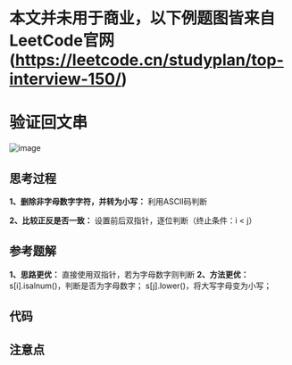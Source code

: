# 本文并未用于商业，以下例题图皆来自LeetCode官网(https://leetcode.cn/studyplan/top-interview-150/) 

# 验证回文串
![image](https://github.com/user-attachments/assets/95bab455-76d4-4035-8f49-8a81ca3c8fe5)

## 思考过程
**1、删除非字母数字字符，并转为小写：**
利用ASCII码判断

**2、比较正反是否一致：**
设置前后双指针，逐位判断（终止条件：i < j）

## 参考题解
**1、思路更优：**
直接使用双指针，若为字母数字则判断
**2、方法更优：**
s[i].isalnum()，判断是否为字母数字；
s[j].lower()，将大写字母变为小写；

## 代码

## 注意点

